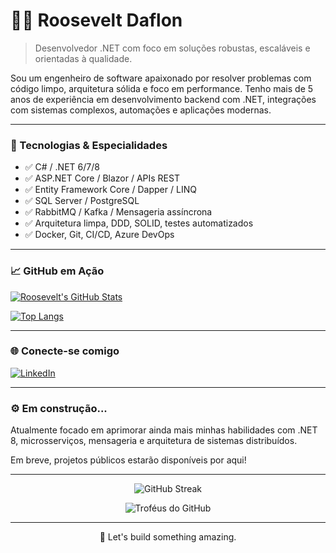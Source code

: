 # 👨‍💻 Roosevelt Daflon

> Desenvolvedor .NET com foco em soluções robustas, escaláveis e orientadas à qualidade.

Sou um engenheiro de software apaixonado por resolver problemas com código limpo, arquitetura sólida e foco em performance. Tenho mais de 5 anos de experiência em desenvolvimento backend com .NET, integrações com sistemas complexos, automações e aplicações modernas.

---

### 🧰 Tecnologias & Especialidades

- ✅ C# / .NET 6/7/8
- ✅ ASP.NET Core / Blazor / APIs REST
- ✅ Entity Framework Core / Dapper / LINQ
- ✅ SQL Server / PostgreSQL
- ✅ RabbitMQ / Kafka / Mensageria assíncrona
- ✅ Arquitetura limpa, DDD, SOLID, testes automatizados
- ✅ Docker, Git, CI/CD, Azure DevOps

---

### 📈 GitHub em Ação

[![Roosevelt's GitHub Stats](https://github-readme-stats.vercel.app/api?username=RooseveltDaflon&show_icons=true&theme=radical)](https://github.com/RooseveltDaflon)

[![Top Langs](https://github-readme-stats.vercel.app/api/top-langs/?username=RooseveltDaflon&layout=compact&theme=radical)](https://github.com/RooseveltDaflon)

---

### 🌐 Conecte-se comigo

[![LinkedIn](https://img.shields.io/badge/-Roosevelt%20Daflon-blue?style=for-the-badge&logo=linkedin&logoColor=white)](https://www.linkedin.com/in/rooseveltdaflon)

---

### ⚙️ Em construção...

Atualmente focado em aprimorar ainda mais minhas habilidades com .NET 8, microsserviços, mensageria e arquitetura de sistemas distribuídos.

Em breve, projetos públicos estarão disponíveis por aqui!

---

<!-- Gifs animados e visualizações -->

<p align="center">
  <img src="https://github-readme-streak-stats.herokuapp.com/?user=RooseveltDaflon&theme=radical" alt="GitHub Streak"/>
</p>

<p align="center">
  <img src="https://github-profile-trophy.vercel.app/?username=RooseveltDaflon&theme=radical&column=4" alt="Troféus do GitHub"/>
</p>

---

<p align="center">🚀 Let's build something amazing.</p>
